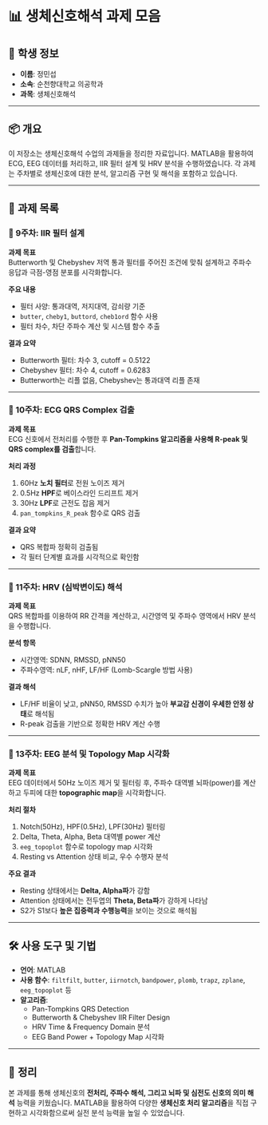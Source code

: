 # 📊 생체신호해석 과제 모음

## 👤 학생 정보
- **이름**: 정민섭  
- **소속**: 순천향대학교 의공학과  
- **과목**: 생체신호해석  

---

## 📦 개요

이 저장소는 생체신호해석 수업의 과제들을 정리한 자료입니다. MATLAB을 활용하여 ECG, EEG 데이터를 처리하고, IIR 필터 설계 및 HRV 분석을 수행하였습니다. 각 과제는 주차별로 생체신호에 대한 분석, 알고리즘 구현 및 해석을 포함하고 있습니다.

---

## 📁 과제 목록

### 🔹 9주차: IIR 필터 설계

**과제 목표**  
Butterworth 및 Chebyshev 저역 통과 필터를 주어진 조건에 맞춰 설계하고 주파수 응답과 극점-영점 분포를 시각화합니다.

**주요 내용**  
- 필터 사양: 통과대역, 저지대역, 감쇠량 기준
- `butter`, `cheby1`, `buttord`, `cheb1ord` 함수 사용
- 필터 차수, 차단 주파수 계산 및 시스템 함수 추출

**결과 요약**  
- Butterworth 필터: 차수 3, cutoff = 0.5122  
- Chebyshev 필터: 차수 4, cutoff = 0.6283  
- Butterworth는 리플 없음, Chebyshev는 통과대역 리플 존재

---

### 🔹 10주차: ECG QRS Complex 검출

**과제 목표**  
ECG 신호에서 전처리를 수행한 후 **Pan-Tompkins 알고리즘을 사용해 R-peak 및 QRS complex를 검출**합니다.

**처리 과정**  
1. 60Hz **노치 필터**로 전원 노이즈 제거  
2. 0.5Hz **HPF**로 베이스라인 드리프트 제거  
3. 30Hz **LPF**로 근전도 잡음 제거  
4. `pan_tompkins_R_peak` 함수로 QRS 검출

**결과 요약**  
- QRS 복합파 정확히 검출됨  
- 각 필터 단계별 효과를 시각적으로 확인함

---

### 🔹 11주차: HRV (심박변이도) 해석

**과제 목표**  
QRS 복합파를 이용하여 RR 간격을 계산하고, 시간영역 및 주파수 영역에서 HRV 분석을 수행합니다.

**분석 항목**  
- 시간영역: SDNN, RMSSD, pNN50  
- 주파수영역: nLF, nHF, LF/HF (Lomb-Scargle 방법 사용)

**결과 해석**  
- LF/HF 비율이 낮고, pNN50, RMSSD 수치가 높아 **부교감 신경이 우세한 안정 상태**로 해석됨  
- R-peak 검출을 기반으로 정확한 HRV 계산 수행

---

### 🔹 13주차: EEG 분석 및 Topology Map 시각화

**과제 목표**  
EEG 데이터에서 50Hz 노이즈 제거 및 필터링 후, 주파수 대역별 뇌파(power)를 계산하고 두피에 대한 **topographic map**을 시각화합니다.

**처리 절차**  
1. Notch(50Hz), HPF(0.5Hz), LPF(30Hz) 필터링  
2. Delta, Theta, Alpha, Beta 대역별 power 계산  
3. `eeg_topoplot` 함수로 topology map 시각화  
4. Resting vs Attention 상태 비교, 우수 수행자 분석

**주요 결과**  
- Resting 상태에서는 **Delta, Alpha파**가 강함  
- Attention 상태에서는 전두엽의 **Theta, Beta파**가 강하게 나타남  
- S2가 S1보다 **높은 집중력과 수행능력**을 보이는 것으로 해석됨

---

## 🛠 사용 도구 및 기법

- **언어**: MATLAB  
- **사용 함수**: `filtfilt`, `butter`, `iirnotch`, `bandpower`, `plomb`, `trapz`, `zplane`, `eeg_topoplot` 등  
- **알고리즘**:  
  - Pan-Tompkins QRS Detection  
  - Butterworth & Chebyshev IIR Filter Design  
  - HRV Time & Frequency Domain 분석  
  - EEG Band Power + Topology Map 시각화

---

## 📌 정리

본 과제를 통해 생체신호의 **전처리, 주파수 해석, 그리고 뇌파 및 심전도 신호의 의미 해석** 능력을 키웠습니다. MATLAB을 활용하여 다양한 **생체신호 처리 알고리즘**을 직접 구현하고 시각화함으로써 실전 분석 능력을 높일 수 있었습니다.

